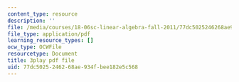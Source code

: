```yaml
---
content_type: resource
description: ''
file: /media/courses/18-06sc-linear-algebra-fall-2011/77dc5025246268ae934fbee182e5c568_M0Sa8fLOajA.pdf
file_type: application/pdf
learning_resource_types: []
ocw_type: OCWFile
resourcetype: Document
title: 3play pdf file
uid: 77dc5025-2462-68ae-934f-bee182e5c568
---
```

